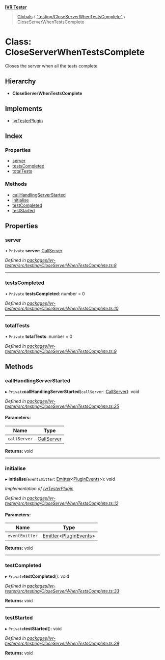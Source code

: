 **[IVR Tester](../README.md)**

> [Globals](../README.md) / ["testing/CloseServerWhenTestsComplete"](../modules/_testing_closeserverwhentestscomplete_.md) / CloseServerWhenTestsComplete

# Class: CloseServerWhenTestsComplete

Closes the server when all the tests complete

## Hierarchy

* **CloseServerWhenTestsComplete**

## Implements

* [IvrTesterPlugin](../interfaces/_plugins_ivrtesterplugin_.ivrtesterplugin.md)

## Index

### Properties

* [server](_testing_closeserverwhentestscomplete_.closeserverwhentestscomplete.md#server)
* [testsCompleted](_testing_closeserverwhentestscomplete_.closeserverwhentestscomplete.md#testscompleted)
* [totalTests](_testing_closeserverwhentestscomplete_.closeserverwhentestscomplete.md#totaltests)

### Methods

* [callHandlingServerStarted](_testing_closeserverwhentestscomplete_.closeserverwhentestscomplete.md#callhandlingserverstarted)
* [initialise](_testing_closeserverwhentestscomplete_.closeserverwhentestscomplete.md#initialise)
* [testCompleted](_testing_closeserverwhentestscomplete_.closeserverwhentestscomplete.md#testcompleted)
* [testStarted](_testing_closeserverwhentestscomplete_.closeserverwhentestscomplete.md#teststarted)

## Properties

### server

• `Private` **server**: [CallServer](../interfaces/_testing_twiliocallserver_.callserver.md)

*Defined in [packages/ivr-tester/src/testing/CloseServerWhenTestsComplete.ts:8](https://github.com/SketchingDev/ivr-tester/blob/16cd721/packages/ivr-tester/src/testing/CloseServerWhenTestsComplete.ts#L8)*

___

### testsCompleted

• `Private` **testsCompleted**: number = 0

*Defined in [packages/ivr-tester/src/testing/CloseServerWhenTestsComplete.ts:10](https://github.com/SketchingDev/ivr-tester/blob/16cd721/packages/ivr-tester/src/testing/CloseServerWhenTestsComplete.ts#L10)*

___

### totalTests

• `Private` **totalTests**: number = 0

*Defined in [packages/ivr-tester/src/testing/CloseServerWhenTestsComplete.ts:9](https://github.com/SketchingDev/ivr-tester/blob/16cd721/packages/ivr-tester/src/testing/CloseServerWhenTestsComplete.ts#L9)*

## Methods

### callHandlingServerStarted

▸ `Private`**callHandlingServerStarted**(`callServer`: [CallServer](../interfaces/_testing_twiliocallserver_.callserver.md)): void

*Defined in [packages/ivr-tester/src/testing/CloseServerWhenTestsComplete.ts:25](https://github.com/SketchingDev/ivr-tester/blob/16cd721/packages/ivr-tester/src/testing/CloseServerWhenTestsComplete.ts#L25)*

#### Parameters:

Name | Type |
------ | ------ |
`callServer` | [CallServer](../interfaces/_testing_twiliocallserver_.callserver.md) |

**Returns:** void

___

### initialise

▸ **initialise**(`eventEmitter`: [Emitter](../interfaces/_emitter_.emitter.md)\<[PluginEvents](../modules/_plugins_pluginmanager_.md#pluginevents)>): void

*Implementation of [IvrTesterPlugin](../interfaces/_plugins_ivrtesterplugin_.ivrtesterplugin.md)*

*Defined in [packages/ivr-tester/src/testing/CloseServerWhenTestsComplete.ts:12](https://github.com/SketchingDev/ivr-tester/blob/16cd721/packages/ivr-tester/src/testing/CloseServerWhenTestsComplete.ts#L12)*

#### Parameters:

Name | Type |
------ | ------ |
`eventEmitter` | [Emitter](../interfaces/_emitter_.emitter.md)\<[PluginEvents](../modules/_plugins_pluginmanager_.md#pluginevents)> |

**Returns:** void

___

### testCompleted

▸ `Private`**testCompleted**(): void

*Defined in [packages/ivr-tester/src/testing/CloseServerWhenTestsComplete.ts:33](https://github.com/SketchingDev/ivr-tester/blob/16cd721/packages/ivr-tester/src/testing/CloseServerWhenTestsComplete.ts#L33)*

**Returns:** void

___

### testStarted

▸ `Private`**testStarted**(): void

*Defined in [packages/ivr-tester/src/testing/CloseServerWhenTestsComplete.ts:29](https://github.com/SketchingDev/ivr-tester/blob/16cd721/packages/ivr-tester/src/testing/CloseServerWhenTestsComplete.ts#L29)*

**Returns:** void
